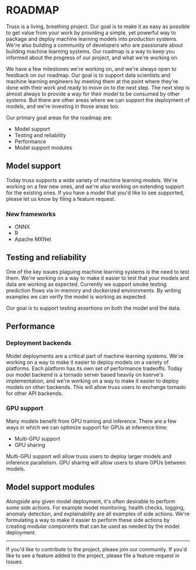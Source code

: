 # ROADMAP

Truss is a living, breathing project. Our goal is to make it as easy as possible to get value from your work by providing a simple, yet powerful way to package and deploy machine learning models into production systems. We're also building a community of developers who are passionate about building machine learning systems. Our roadmap is a way to keep you informed about the progress of our project, and what we're working on.

We have a few milestones we're working on, and we're always open to feedback on our roadmap. Our goal is to support data scientists and machine learning engineers by meeting them at the point where they're done with their work and ready to move on to the next step. The next step is almost always to provide a way for their model to be consumed by other systems. But there are other areas where we can support the deployment of models, and we're investing in those areas too.

Our primary goal areas for the roadmap are:

- Model support
- Testing and reliability
- Performance
- Model support modules

## Model support

Today truss supports a wide variety of machine learning models. We're working on a few new ones, and we're also working on extending support for the existing ones. If you have a model that you'd like to see supported, please let us know by filing a feature request.

### New frameworks

- ONNX
- R
- Apache MXNet

## Testing and reliability

One of the key issues plaguing machine learning systems is the need to test them. We're working on a way to make it easier to test that your models and data are working as expected. Currently we support smoke testing prediction flows via in-memory and dockerized environments. By writing examples we can verify the model is working as expected.

Our goal is to support testing assertions on both the model and the data.

## Performance

### Deployment backends

Model deployments are a critical part of machine learning systems. We're working on a way to make it easier to deploy models on a variety of platforms. Each platform has its own set of performance tradeoffs. Today our model backend is a tornado server based heavily on kserve's implementation, and we're working on a way to make it easier to deploy models on other backends. This will allow truss users to exchange tornado for other API backends.

### GPU support

Many models benefit from GPU training and inference. There are a few ways in which we can optimize support for GPUs at inference time:

- Multi-GPU support
- GPU sharing

Multi-GPU support will allow truss users to deploy larger models and inference parallelism. GPU sharing will allow users to share GPUs between models.

## Model support modules

Alongside any given model deployment, it's often desirable to perform some side actions. For example model monitoring, health checks, logging, anomaly detection, and explainability are all examples of side actions. We're formulating a way to make it easier to perform these side actions by creating modular components that can be used as needed by the model deployment.

---

If you'd like to contribute to the project, please join our community. If you'd like to see a feature added to the project, please file a feature request in Issues.
